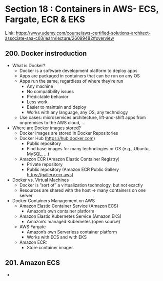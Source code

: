 # Section 18 : Containers in AWS- ECS, Fargate, ECR & EKS
Link: https://www.udemy.com/course/aws-certified-solutions-architect-associate-saa-c03/learn/lecture/26099482#overview

## 200. Docker instroduction
- What is Docker?
  - Docker is a software development platform to deploy apps
  - Apps are packaged in containers that can be run on any OS
  - Apps run the same, regardless of where they’re run
    - Any machine
    - No compatibility issues
    - Predictable behavior
    - Less work
    - Easier to maintain and deploy
    - Works with any language, any OS, any technology
  - Use cases: microservices architecture, lift-and-shift apps from onpremises
to the AWS cloud, …
- Where are Docker images stored?
  - Docker images are stored in Docker Repositories
  - Docker Hub (https://hub.docker.com)
    - Public repository
    - Find base images for many technologies or OS (e.g., Ubuntu, MySQL, …)
  - Amazon ECR (Amazon Elastic Container Registry)
    - Private repository
    - Public repository (Amazon ECR Public Gallery https://gallery.ecr.aws)
- Docker vs. Virtual Machines
  - Docker is ”sort of” a virtualization technology, but not exactly
  - Resources are shared with the host => many containers on one server
- Docker Containers Management on AWS
  - Amazon Elastic Container Service (Amazon ECS)
    - Amazon’s own container platform
  - Amazon Elastic Kubernetes Service (Amazon EKS)
    - Amazon’s managed Kubernetes (open source)
  - AWS Fargate
    - Amazon’s own Serverless container platform
    - Works with ECS and with EKS
  - Amazon ECR:
    - Store container images
 
## 201. Amazon ECS
- 
